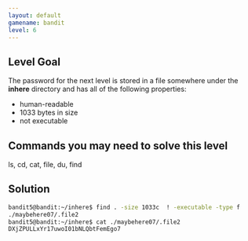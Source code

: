 ```yaml
---
layout: default
gamename: bandit
level: 6
---
```

Level Goal
----------
The password for the next level is stored in a file somewhere under
the **inhere** directory and has all of the following properties:
-   human-readable
-   1033 bytes in size
-   not executable

Commands you may need to solve this level
-----------------------------------------
ls, cd, cat, file, du, find

Solution
--------------------------
```bash
bandit5@bandit:~/inhere$ find . -size 1033c  ! -executable -type f
./maybehere07/.file2
bandit5@bandit:~/inhere$ cat ./maybehere07/.file2
DXjZPULLxYr17uwoI01bNLQbtFemEgo7
```
